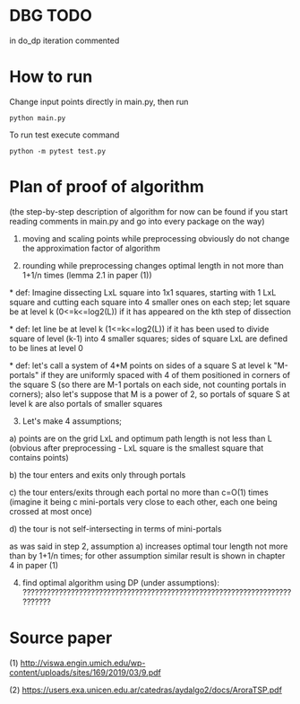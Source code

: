 # DBG TODO

in do_dp iteration commented



# How to run

Change input points directly in main.py, then run

```python main.py```

To run test execute command

```python -m pytest test.py```

# Plan of proof of algorithm

(the step-by-step description of algorithm for now can be found if you start reading comments in main.py and go into every package on the way)

1) moving and scaling points while preprocessing obviously do not change the approximation factor of algorithm

2) rounding while preprocessing changes optimal length in not more than 1+1/n times (lemma 2.1 in paper (1))

\* def: Imagine dissecting LxL square into 1x1 squares, starting with 1 LxL square and cutting each square into 4 smaller ones on each step;
let square be at level k (0<=k<=log2(L)) if it has appeared on the kth step of dissection

\* def: let line be at level k (1<=k<=log2(L)) if it has been used to divide square of level (k-1) into 4 smaller squares;
sides of square LxL are defined to be lines at level 0

\* def: let's call a system of 4*M points on sides of a square S at level k "M-portals" if they are uniformly spaced
with 4 of them positioned in corners of the square S (so there are M-1 portals on each side, not counting portals in corners);
also let's suppose that M is a power of 2, so portals of square S at level k are also portals of smaller squares

3) Let's make 4 assumptions;

a) points are on the grid LxL and optimum path length is not less than L (obvious after preprocessing - LxL square is the smallest square that contains points)

b) the tour enters and exits only through portals

c) the tour enters/exits through each portal no more than c=O(1) times (imagine it being c mini-portals very close to each other, each one being crossed at most once)

d) the tour is not self-intersecting in terms of mini-portals

as was said in step 2, assumption a) increases optimal tour length not more than by 1+1/n times; for other assumption similar result is shown in chapter 4 in paper (1)

4) find optimal algorithm using DP (under assumptions): ??????????????????????????????????????????????????????????????????????????

# Source paper

(1) http://viswa.engin.umich.edu/wp-content/uploads/sites/169/2019/03/9.pdf

(2) https://users.exa.unicen.edu.ar/catedras/aydalgo2/docs/AroraTSP.pdf

